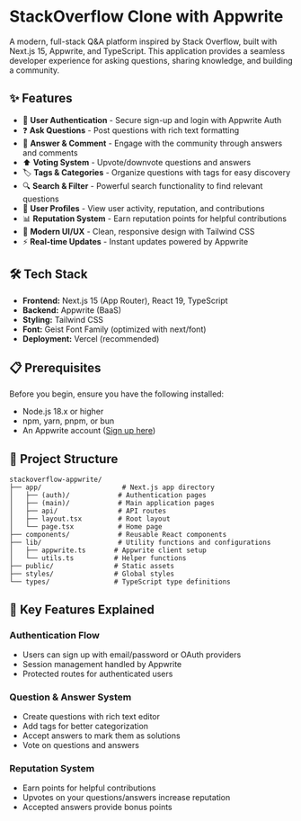 # StackOverflow Clone with Appwrite

A modern, full-stack Q&A platform inspired by Stack Overflow, built with Next.js 15, Appwrite, and TypeScript. This application provides a seamless developer experience for asking questions, sharing knowledge, and building a community.

## ✨ Features

- 🔐 **User Authentication** - Secure sign-up and login with Appwrite Auth
- ❓ **Ask Questions** - Post questions with rich text formatting
- 💬 **Answer & Comment** - Engage with the community through answers and comments
- ⬆️ **Voting System** - Upvote/downvote questions and answers
- 🏷️ **Tags & Categories** - Organize questions with tags for easy discovery
- 🔍 **Search & Filter** - Powerful search functionality to find relevant questions
- 👤 **User Profiles** - View user activity, reputation, and contributions
- 📊 **Reputation System** - Earn reputation points for helpful contributions
- 🎨 **Modern UI/UX** - Clean, responsive design with Tailwind CSS
- ⚡ **Real-time Updates** - Instant updates powered by Appwrite

## 🛠️ Tech Stack

- **Frontend:** Next.js 15 (App Router), React 19, TypeScript
- **Backend:** Appwrite (BaaS)
- **Styling:** Tailwind CSS
- **Font:** Geist Font Family (optimized with next/font)
- **Deployment:** Vercel (recommended)

## 📋 Prerequisites

Before you begin, ensure you have the following installed:

- Node.js 18.x or higher
- npm, yarn, pnpm, or bun
- An Appwrite account ([Sign up here](https://cloud.appwrite.io/))

## 📁 Project Structure

```
stackoverflow-appwrite/
├── app/                    # Next.js app directory
│   ├── (auth)/            # Authentication pages
│   ├── (main)/            # Main application pages
│   ├── api/               # API routes
│   ├── layout.tsx         # Root layout
│   └── page.tsx           # Home page
├── components/            # Reusable React components
├── lib/                   # Utility functions and configurations
│   ├── appwrite.ts       # Appwrite client setup
│   └── utils.ts          # Helper functions
├── public/               # Static assets
├── styles/               # Global styles
└── types/                # TypeScript type definitions
```

## 🎯 Key Features Explained

### Authentication Flow

- Users can sign up with email/password or OAuth providers
- Session management handled by Appwrite
- Protected routes for authenticated users

### Question & Answer System

- Create questions with rich text editor
- Add tags for better categorization
- Accept answers to mark them as solutions
- Vote on questions and answers

### Reputation System

- Earn points for helpful contributions
- Upvotes on your questions/answers increase reputation
- Accepted answers provide bonus points
